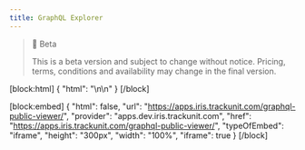 ```yaml
---
title: GraphQL Explorer
---
```


> 🚧 Beta
> 
> This is a beta version and subject to change without notice. Pricing, terms, conditions and availability may change in the final version.

[block:html]
{
  "html": "\n\n<style>\n  .rdmd-html {\n    display: none;\n    height: 0;\n\t}\n  .rm-SearchToggle {\n  \tdisplay: none;\n  }\n  #content-head{ \n    display:  none; \n  }\n  #content-container {\n    margin: 0;\n  }\n  .markdown-body {\n    height: calc(100vh - 80px);\n    width: 100vw;\n    margin: 0;\n  }\n  \niframe {\n    display: block;       /* iframes are inline by default */\n    border: none;         /* Reset default border */\n    width: 100%;\n    height: 100%;\n    margin: 0 !important;\n}\n</style>"
}
[/block]




[block:embed]
{
  "html": false,
  "url": "https://apps.iris.trackunit.com/graphql-public-viewer/",
  "provider": "apps.dev.iris.trackunit.com",
  "href": "https://apps.iris.trackunit.com/graphql-public-viewer/",
  "typeOfEmbed": "iframe",
  "height": "300px",
  "width": "100%",
  "iframe": true
}
[/block]